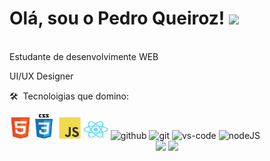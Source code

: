 <h1>Olá, sou o Pedro Queiroz! <img src="https://raw.githubusercontent.com/kaueMarques/kaueMarques/master/hi.gif" width="30px"></h1>

<br>

<div>
Estudante de desenvolvimente WEB
 
UI/UX Designer
</div>
<p>🛠 &nbsp;Tecnoloigias que domino:</p>
<div>
 <img src="https://raw.githubusercontent.com/devicons/devicon/master/icons/html5/html5-original.svg" alt="html5"  width="35" height="35"/><img src="https://raw.githubusercontent.com/devicons/devicon/master/icons/css3/css3-original-wordmark.svg" alt="css3" width="40" height="40"/> <img src="https://raw.githubusercontent.com/devicons/devicon/master/icons/javascript/javascript-original.svg" alt="javascript" width="35" height="35"/> </a><img alt="ReactJs" width="40" height="30" src="https://raw.githubusercontent.com/devicons/devicon/master/icons/react/react-original.svg"> </a> <img src="https://cdn.jsdelivr.net/gh/devicons/devicon/icons/github/github-original-wordmark.svg" alt="github" width="40" height="33"/> <img src="https://cdn.jsdelivr.net/gh/devicons/devicon/icons/git/git-plain.svg" alt="git" width="35" height="35"/> <img src="https://cdn.jsdelivr.net/gh/devicons/devicon/icons/vscode/vscode-original.svg" alt="vs-code" width="35" height="35"/>
<img src="https://cdn.jsdelivr.net/gh/devicons/devicon/icons/nodejs/nodejs-original-wordmark.svg" alt="nodeJS" width="45" height="45"/> </a>
</div>

 <div align="center">
 
  <img height="200em" src="https://github-readme-stats.vercel.app/api?username=PedroHP-queiroz&show_icons=true&theme=dark"/>
  <img height="200em" src="https://github-readme-stats.vercel.app/api/top-langs/?username=PedroHP-queiroz&theme=dark"/>
  <br>

</div>
